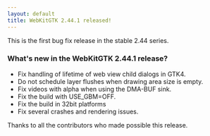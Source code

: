 ```yaml
---
layout: default
title: WebKitGTK 2.44.1 released!
---
```


This is the first bug fix release in the stable 2.44 series.

### What's new in the WebKitGTK 2.44.1 release?

 - Fix handling of lifetime of web view child dialogs in GTK4.
 - Do not schedule layer flushes when drawing area size is empty.
 - Fix videos with alpha when using the DMA-BUF sink.
 - Fix the build with USE_GBM=OFF.
 - Fix the build in 32bit platforms
 - Fix several crashes and rendering issues.

Thanks to all the contributors who made possible this release.
